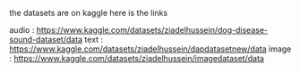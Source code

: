 the datasets are on kaggle
here is the links 

audio : https://www.kaggle.com/datasets/ziadelhussein/dog-disease-sound-dataset/data
text : https://www.kaggle.com/datasets/ziadelhussein/dapdatasetnew/data
image : https://www.kaggle.com/datasets/ziadelhussein/imagedataset/data
